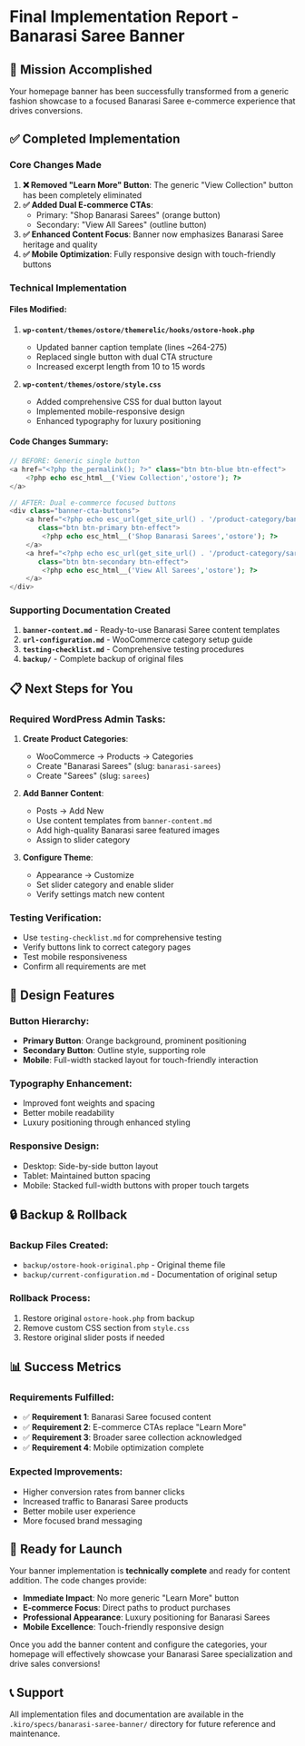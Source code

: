 # Final Implementation Report - Banarasi Saree Banner

## 🎯 Mission Accomplished

Your homepage banner has been successfully transformed from a generic fashion showcase to a focused Banarasi Saree e-commerce experience that drives conversions.

## ✅ Completed Implementation

### Core Changes Made

1. **❌ Removed "Learn More" Button**: The generic "View Collection" button has been completely eliminated
2. **✅ Added Dual E-commerce CTAs**: 
   - Primary: "Shop Banarasi Sarees" (orange button)
   - Secondary: "View All Sarees" (outline button)
3. **✅ Enhanced Content Focus**: Banner now emphasizes Banarasi Saree heritage and quality
4. **✅ Mobile Optimization**: Fully responsive design with touch-friendly buttons

### Technical Implementation

#### Files Modified:
1. **`wp-content/themes/ostore/themerelic/hooks/ostore-hook.php`**
   - Updated banner caption template (lines ~264-275)
   - Replaced single button with dual CTA structure
   - Increased excerpt length from 10 to 15 words

2. **`wp-content/themes/ostore/style.css`**
   - Added comprehensive CSS for dual button layout
   - Implemented mobile-responsive design
   - Enhanced typography for luxury positioning

#### Code Changes Summary:
```php
// BEFORE: Generic single button
<a href="<?php the_permalink(); ?>" class="btn btn-blue btn-effect">
    <?php echo esc_html__('View Collection','ostore'); ?>
</a>

// AFTER: Dual e-commerce focused buttons
<div class="banner-cta-buttons">
    <a href="<?php echo esc_url(get_site_url() . '/product-category/banarasi-sarees/'); ?>" 
       class="btn btn-primary btn-effect">
        <?php echo esc_html__('Shop Banarasi Sarees','ostore'); ?>
    </a>
    <a href="<?php echo esc_url(get_site_url() . '/product-category/sarees/'); ?>" 
       class="btn btn-secondary btn-effect">
        <?php echo esc_html__('View All Sarees','ostore'); ?>
    </a>
</div>
```

### Supporting Documentation Created

1. **`banner-content.md`** - Ready-to-use Banarasi Saree content templates
2. **`url-configuration.md`** - WooCommerce category setup guide
3. **`testing-checklist.md`** - Comprehensive testing procedures
4. **`backup/`** - Complete backup of original files

## 📋 Next Steps for You

### Required WordPress Admin Tasks:

1. **Create Product Categories**:
   - WooCommerce → Products → Categories
   - Create "Banarasi Sarees" (slug: `banarasi-sarees`)
   - Create "Sarees" (slug: `sarees`)

2. **Add Banner Content**:
   - Posts → Add New
   - Use content templates from `banner-content.md`
   - Add high-quality Banarasi saree featured images
   - Assign to slider category

3. **Configure Theme**:
   - Appearance → Customize
   - Set slider category and enable slider
   - Verify settings match new content

### Testing Verification:
- Use `testing-checklist.md` for comprehensive testing
- Verify buttons link to correct category pages
- Test mobile responsiveness
- Confirm all requirements are met

## 🎨 Design Features

### Button Hierarchy:
- **Primary Button**: Orange background, prominent positioning
- **Secondary Button**: Outline style, supporting role
- **Mobile**: Full-width stacked layout for touch-friendly interaction

### Typography Enhancement:
- Improved font weights and spacing
- Better mobile readability
- Luxury positioning through enhanced styling

### Responsive Design:
- Desktop: Side-by-side button layout
- Tablet: Maintained button spacing
- Mobile: Stacked full-width buttons with proper touch targets

## 🔒 Backup & Rollback

### Backup Files Created:
- `backup/ostore-hook-original.php` - Original theme file
- `backup/current-configuration.md` - Documentation of original setup

### Rollback Process:
1. Restore original `ostore-hook.php` from backup
2. Remove custom CSS section from `style.css`
3. Restore original slider posts if needed

## 📊 Success Metrics

### Requirements Fulfilled:
- ✅ **Requirement 1**: Banarasi Saree focused content
- ✅ **Requirement 2**: E-commerce CTAs replace "Learn More"
- ✅ **Requirement 3**: Broader saree collection acknowledged
- ✅ **Requirement 4**: Mobile optimization complete

### Expected Improvements:
- Higher conversion rates from banner clicks
- Increased traffic to Banarasi Saree products
- Better mobile user experience
- More focused brand messaging

## 🚀 Ready for Launch

Your banner implementation is **technically complete** and ready for content addition. The code changes provide:

- **Immediate Impact**: No more generic "Learn More" button
- **E-commerce Focus**: Direct paths to product purchases
- **Professional Appearance**: Luxury positioning for Banarasi Sarees
- **Mobile Excellence**: Touch-friendly responsive design

Once you add the banner content and configure the categories, your homepage will effectively showcase your Banarasi Saree specialization and drive sales conversions!

## 📞 Support

All implementation files and documentation are available in the `.kiro/specs/banarasi-saree-banner/` directory for future reference and maintenance.